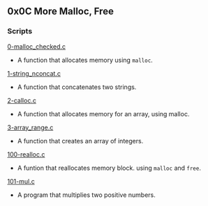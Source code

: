 ## 0x0C More Malloc, Free

### Scripts
[0-malloc_checked.c](./0-malloc_checked.c)
- A function that allocates memory using ``malloc``.

[1-string_nconcat.c](./1-string_nconcat.c)
- A function that concatenates two strings.

[2-calloc.c](./2-calloc.c)
- A function that allocates memory for an array, using malloc.

[3-array_range.c](./3-array_range.c)
- A function that creates an array of integers.

[100-realloc.c](./100-realloc.c)
- A funtion that reallocates memory block. using ``malloc`` and ``free``.

[101-mul.c](./101-mul.c)
- A program that multiplies two positive numbers.
